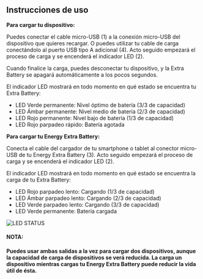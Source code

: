 ## Instrucciones de uso

**Para cargar tu dispositivo:**

Puedes conectar el cable micro-USB (1) a la conexión micro-USB del dispositivo que quieres recargar. O puedes utilizar tu cable de carga conectándolo al puerto USB tipo A adicional (4).  Acto seguido empezará el proceso de carga y se encenderá el indicador LED (2).

Cuando finalice la carga, puedes desconectar tu dispositivo, y la Extra Battery se apagará automáticamente a los pocos segundos.

El indicador LED mostrará en todo momento en qué estado se encuentra tu Extra Battery: 

* LED Verde permanente: Nivel óptimo de batería (3/3 de capacidad)
* LED Ámbar permanente: Nivel medio de batería (2/3 de capacidad)
* LED Rojo permanente: Nivel bajo de batería (1/3 de capacidad)
* LED Rojo parpadeo rápido: Batería agotada


**Para cargar tu Energy Extra Battery:**

Conecta el cable del cargador de tu smartphone o tablet al conector micro-USB de tu Energy Extra Battery (3). Acto seguido empezará el proceso de carga y se encenderá el indicador LED (2).

El indicador LED mostrará en todo momento en qué estado se encuentra la carga de tu Extra Battery: 

* LED Rojo parpadeo lento: Cargando (1/3 de capacidad)
* LED Ámbar parpadeo lento: Cargando (2/3 de capacidad)
* LED Verde parpadeo lento: Cargando (3/3 de capacidad)
* LED Verde permanente: Batería cargada 

![LED STATUS](http://static.energysistem.com/images/manuals/42252/55c071b2d0c5d.jpg)

#### **NOTA:**

#### Puedes usar ambas salidas a la vez para cargar dos dispositivos, aunque la capacidad de carga de dispositivos se verá reducida. La carga un dispositivo mientras cargas tu Energy Extra Battery puede reducir la vida útil de ésta.

